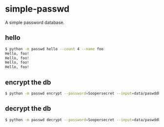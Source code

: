 # simple-passwd

A simple password database.

## hello
```bash
$ python -m passwd hello --count 4 --name foo
Hello, foo!
Hello, foo!
Hello, foo!
Hello, foo!
```

## encrypt the db
```bash
$ python -m passwd encrypt --password=Soopersecret --input=data/paswddb.csv
```

## decrypt the db
```bash
$ python -m passwd decrypt --password=Soopersecret --input=data/paswddb.csv.enc
```